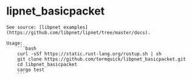 # lipnet_basicpacket
	See source: [libpnet examples](https://github.com/libpnet/lipnet/tree/master/docs).
	
	Usage:
		```bash
		curl -sSf https://static.rust-lang.org/rustup.sh | sh
		git clone https://github.com/termquick/libpnet_basicpacket.git
		cd libpnet_basicpacket
		cargo test
		```
